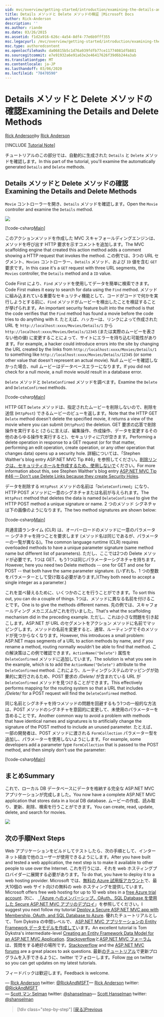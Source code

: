 ```yaml
---
uid: mvc/overview/getting-started/introduction/examining-the-details-and-delete-methods
title: Details メソッドと Delete メソッドの検証 |Microsoft Docs
author: Rick-Anderson
description: ''
ms.author: riande
ms.date: 03/26/2015
ms.assetid: f1d2a916-626c-4a54-8df4-77e6b9fff355
msc.legacyurl: /mvc/overview/getting-started/introduction/examining-the-details-and-delete-methods
msc.type: authoredcontent
ms.openlocfilehash: da06815b5c1d76a939fdfb77ce11774081dfb881
ms.sourcegitcommit: e7e91932a6e91a63e2e46417626f39d6b244a3ab
ms.translationtype: MT
ms.contentlocale: ja-JP
ms.lasthandoff: 03/06/2020
ms.locfileid: "78470590"
---
```

# <a name="examining-the-details-and-delete-methods"></a><span data-ttu-id="ad9bd-102">Details メソッドと Delete メソッドの確認</span><span class="sxs-lookup"><span data-stu-id="ad9bd-102">Examining the Details and Delete Methods</span></span>

<span data-ttu-id="ad9bd-103">[Rick Anderson](https://twitter.com/RickAndMSFT)</span><span class="sxs-lookup"><span data-stu-id="ad9bd-103">by [Rick Anderson](https://twitter.com/RickAndMSFT)</span></span>

[!INCLUDE [Tutorial Note](index.md)]

<span data-ttu-id="ad9bd-104">チュートリアルのこの部分では、自動的に生成された `Details` と `Delete` メソッドを確認します。</span><span class="sxs-lookup"><span data-stu-id="ad9bd-104">In this part of the tutorial, you'll examine the automatically generated `Details` and `Delete` methods.</span></span>

## <a name="examining-the-details-and-delete-methods"></a><span data-ttu-id="ad9bd-105">Details メソッドと Delete メソッドの確認</span><span class="sxs-lookup"><span data-stu-id="ad9bd-105">Examining the Details and Delete Methods</span></span>

<span data-ttu-id="ad9bd-106">`Movie` コントローラーを開き、`Details` メソッドを確認します。</span><span class="sxs-lookup"><span data-stu-id="ad9bd-106">Open the `Movie` controller and examine the `Details` method.</span></span>

![](examining-the-details-and-delete-methods/_static/image1.png)

[!code-csharp[Main](examining-the-details-and-delete-methods/samples/sample1.cs)]

<span data-ttu-id="ad9bd-107">このアクションメソッドを作成した MVC スキャフォールディングエンジンは、メソッドを呼び出す HTTP 要求を示すコメントを追加します。</span><span class="sxs-lookup"><span data-stu-id="ad9bd-107">The MVC scaffolding engine that created this action method adds a comment showing a HTTP request that invokes the method.</span></span> <span data-ttu-id="ad9bd-108">この例では、3つの URL セグメント、`Movies` コントローラー、`Details` メソッド、および `ID` 値を含む `GET` 要求です。</span><span class="sxs-lookup"><span data-stu-id="ad9bd-108">In this case it's a `GET` request with three URL segments, the `Movies` controller, the `Details` method and a `ID` value.</span></span>

<span data-ttu-id="ad9bd-109">Code First により、`Find` メソッドを使用してデータを簡単に検索できます。</span><span class="sxs-lookup"><span data-stu-id="ad9bd-109">Code First makes it easy to search for data using the `Find` method.</span></span> <span data-ttu-id="ad9bd-110">メソッドに組み込まれている重要なセキュリティ機能として、コードがコードで何かを実行しようとする前に、`Find` メソッドがムービーを検出したことを検証することが挙げられます。</span><span class="sxs-lookup"><span data-stu-id="ad9bd-110">An important security feature built into the method is that the code verifies that the `Find` method has found a movie before the code tries to do anything with it.</span></span> <span data-ttu-id="ad9bd-111">たとえば、ハッカーは、リンクによって作成された URL を `http://localhost:xxxx/Movies/Details/1` から `http://localhost:xxxx/Movies/Details/12345` (または実際のムービーを表さない他の値) に変更することによって、サイトにエラーを持ち込む可能性があります。</span><span class="sxs-lookup"><span data-stu-id="ad9bd-111">For example, a hacker could introduce errors into the site by changing the URL created by the links from `http://localhost:xxxx/Movies/Details/1` to something like `http://localhost:xxxx/Movies/Details/12345` (or some other value that doesn't represent an actual movie).</span></span> <span data-ttu-id="ad9bd-112">Null ムービーを確認しなかった場合、null ムービーはデータベースエラーになります。</span><span class="sxs-lookup"><span data-stu-id="ad9bd-112">If you did not check for a null movie, a null movie would result in a database error.</span></span>

<span data-ttu-id="ad9bd-113">`Delete` メソッドと `DeleteConfirmed` メソッドを調べます。</span><span class="sxs-lookup"><span data-stu-id="ad9bd-113">Examine the `Delete` and `DeleteConfirmed` methods.</span></span>

[!code-csharp[Main](examining-the-details-and-delete-methods/samples/sample2.cs?highlight=17)]

<span data-ttu-id="ad9bd-114">HTTP GET `Delete` メソッドは、指定されたムービーを削除しないので、削除を送信 (`HttpPost`) できるムービーのビューを返します。</span><span class="sxs-lookup"><span data-stu-id="ad9bd-114">Note that the HTTP GET `Delete` method doesn't delete the specified movie, it returns a view of the movie where you can submit (`HttpPost`) the deletion.</span></span> <span data-ttu-id="ad9bd-115">GET 要求の応答で削除操作を実行すると (さらに言えば、編集操作、作成操作、データを変更するその他のあらゆる操作を実行すると)、セキュリティに穴が空きます。</span><span class="sxs-lookup"><span data-stu-id="ad9bd-115">Performing a delete operation in response to a GET request (or for that matter, performing an edit operation, create operation, or any other operation that changes data) opens up a security hole.</span></span> <span data-ttu-id="ad9bd-116">詳細については、「Stephen Walther's blog entry ASP.NET MVC Tip #46」を参照してください。[削除リンクは、セキュリティホールを作成するため、使用しないで](http://stephenwalther.com/blog/archive/2009/01/21/asp.net-mvc-tip-46-ndash-donrsquot-use-delete-links-because.aspx)ください。</span><span class="sxs-lookup"><span data-stu-id="ad9bd-116">For more information about this, see Stephen Walther's blog entry [ASP.NET MVC Tip #46 — Don't use Delete Links because they create Security Holes](http://stephenwalther.com/blog/archive/2009/01/21/asp.net-mvc-tip-46-ndash-donrsquot-use-delete-links-because.aspx).</span></span>

<span data-ttu-id="ad9bd-117">データを削除する `HttpPost` メソッドの名前は「`DeleteConfirmed`」になり、HTTP POST メソッドに一意のシグネチャまたは名前が与えられます。</span><span class="sxs-lookup"><span data-stu-id="ad9bd-117">The `HttpPost` method that deletes the data is named `DeleteConfirmed` to give the HTTP POST method a unique signature or name.</span></span> <span data-ttu-id="ad9bd-118">2 つのメソッド シグネチャは下の画像のようになります。</span><span class="sxs-lookup"><span data-stu-id="ad9bd-118">The two method signatures are shown below:</span></span>

[!code-csharp[Main](examining-the-details-and-delete-methods/samples/sample3.cs)]

<span data-ttu-id="ad9bd-119">共通言語ランタイム (CLR) は、オーバーロードのメソッドに一意のパラメーター シグネチャを持つことを要求します (メソッド名は同じであるが、パラメーターの一覧が異なる)。</span><span class="sxs-lookup"><span data-stu-id="ad9bd-119">The common language runtime (CLR) requires overloaded methods to have a unique parameter signature (same method name but different list of parameters).</span></span> <span data-ttu-id="ad9bd-120">ただし、ここでは2つの Delete メソッドが必要です。1つは GET、もう1つは同じパラメーターシグネチャを持ちます。</span><span class="sxs-lookup"><span data-stu-id="ad9bd-120">However, here you need two Delete methods -- one for GET and one for POST -- that both have the same parameter signature.</span></span> <span data-ttu-id="ad9bd-121">(いずれも、1 つの整数をパラメーターとして受け取る必要があります。)</span><span class="sxs-lookup"><span data-stu-id="ad9bd-121">(They both need to accept a single integer as a parameter.)</span></span>

<span data-ttu-id="ad9bd-122">これを並べ替えるために、いくつかのことを行うことができます。</span><span class="sxs-lookup"><span data-stu-id="ad9bd-122">To sort this out, you can do a couple of things.</span></span> <span data-ttu-id="ad9bd-123">1つは、メソッドに異なる名前を付けることです。</span><span class="sxs-lookup"><span data-stu-id="ad9bd-123">One is to give the methods different names.</span></span> <span data-ttu-id="ad9bd-124">先の例では、スキャフォールディング メカニズムがこれを行いました。</span><span class="sxs-lookup"><span data-stu-id="ad9bd-124">That's what the scaffolding mechanism did in the preceding example.</span></span> <span data-ttu-id="ad9bd-125">ただし、これは小さな問題を引き起こします。ASP.NET が URL のセグメントをアクション メソッドに名前でマッピングします。メソッドの名前を変更すると、通常、ルーティングでそのメソッドが見つからなくなります。</span><span class="sxs-lookup"><span data-stu-id="ad9bd-125">However, this introduces a small problem: ASP.NET maps segments of a URL to action methods by name, and if you rename a method, routing normally wouldn't be able to find that method.</span></span> <span data-ttu-id="ad9bd-126">この解決策はこの例で確認できます。`ActionName("Delete")` 属性を `DeleteConfirmed` メソッドに追加しています。</span><span class="sxs-lookup"><span data-stu-id="ad9bd-126">The solution is what you see in the example, which is to add the `ActionName("Delete")` attribute to the `DeleteConfirmed` method.</span></span> <span data-ttu-id="ad9bd-127">これにより、ルーティングシステムのマッピングが効果的に実行されるため、POST 要求の */Delete/* が含まれている URL が `DeleteConfirmed` メソッドを見つけることができます。</span><span class="sxs-lookup"><span data-stu-id="ad9bd-127">This effectively performs mapping for the routing system so that a URL that includes */Delete/* for a POST request will find the `DeleteConfirmed` method.</span></span>

<span data-ttu-id="ad9bd-128">同じ名前とシグネチャを持つメソッドの問題を回避するもう1つの一般的な方法は、POST メソッドのシグネチャを意図的に変更して、未使用のパラメーターを含めることです。</span><span class="sxs-lookup"><span data-stu-id="ad9bd-128">Another common way to avoid a problem with methods that have identical names and signatures is to artificially change the signature of the POST method to include an unused parameter.</span></span> <span data-ttu-id="ad9bd-129">たとえば、一部の開発者は、POST メソッドに渡される `FormCollection` パラメーター型を追加し、パラメーターを使用しないようにします。</span><span class="sxs-lookup"><span data-stu-id="ad9bd-129">For example, some developers add a parameter type `FormCollection` that is passed to the POST method, and then simply don't use the parameter:</span></span>

[!code-csharp[Main](examining-the-details-and-delete-methods/samples/sample4.cs)]

## <a name="summary"></a><span data-ttu-id="ad9bd-130">まとめ</span><span class="sxs-lookup"><span data-stu-id="ad9bd-130">Summary</span></span>

<span data-ttu-id="ad9bd-131">これで、ローカル DB データベースにデータを格納する完全な ASP.NET MVC アプリケーションが完成しました。</span><span class="sxs-lookup"><span data-stu-id="ad9bd-131">You now have a complete ASP.NET MVC application that stores data in a local DB database.</span></span> <span data-ttu-id="ad9bd-132">ムービーの作成、読み取り、更新、削除、検索を行うことができます。</span><span class="sxs-lookup"><span data-stu-id="ad9bd-132">You can create, read, update, delete, and search for movies.</span></span>

![](examining-the-details-and-delete-methods/_static/image2.png)

## <a name="next-steps"></a><span data-ttu-id="ad9bd-133">次の手順</span><span class="sxs-lookup"><span data-stu-id="ad9bd-133">Next Steps</span></span>

<span data-ttu-id="ad9bd-134">Web アプリケーションをビルドしてテストしたら、次の手順として、インターネット経由で他のユーザーが使用できるようにします。</span><span class="sxs-lookup"><span data-stu-id="ad9bd-134">After you have built and tested a web application, the next step is to make it available to other people to use over the Internet.</span></span> <span data-ttu-id="ad9bd-135">これを行うには、それを web ホスティングプロバイダーに展開する必要があります。</span><span class="sxs-lookup"><span data-stu-id="ad9bd-135">To do that, you have to deploy it to a web hosting provider.</span></span> <span data-ttu-id="ad9bd-136">Microsoft では、[無料の Azure 試用版アカウント](https://www.windowsazure.com/pricing/free-trial/?WT.mc_id=A443DD604)で、最大10個の web サイト向けの無料の web ホスティングを提供しています。</span><span class="sxs-lookup"><span data-stu-id="ad9bd-136">Microsoft offers free web hosting for up to 10 web sites in a [free Azure trial account](https://www.windowsazure.com/pricing/free-trial/?WT.mc_id=A443DD604).</span></span> <span data-ttu-id="ad9bd-137">次に、 [「Azure へのメンバーシップ、OAuth、SQL Database を使用した Secure ASP.NET MVC アプリのデプロイ](https://docs.microsoft.com/aspnet/core/security/authorization/secure-data)」を参照してください。</span><span class="sxs-lookup"><span data-stu-id="ad9bd-137">I suggest you next follow my tutorial [Deploy a Secure ASP.NET MVC app with Membership, OAuth, and SQL Database to Azure](https://docs.microsoft.com/aspnet/core/security/authorization/secure-data).</span></span> <span data-ttu-id="ad9bd-138">優れたチュートリアルとして、Tom Dykstra の中間レベルで、 [ASP.NET MVC アプリケーションの Entity Framework データモデルを作成して](../getting-started-with-ef-using-mvc/creating-an-entity-framework-data-model-for-an-asp-net-mvc-application.md)います。</span><span class="sxs-lookup"><span data-stu-id="ad9bd-138">An excellent tutorial is Tom Dykstra's intermediate-level [Creating an Entity Framework Data Model for an ASP.NET MVC Application](../getting-started-with-ef-using-mvc/creating-an-entity-framework-data-model-for-an-asp-net-mvc-application.md).</span></span> <span data-ttu-id="ad9bd-139">[Stackoverflow](http://stackoverflow.com/help)と[ASP.NET MVC フォーラム](https://forums.asp.net/1146.aspx)は、質問をする絶好の場所です。</span><span class="sxs-lookup"><span data-stu-id="ad9bd-139">[Stackoverflow](http://stackoverflow.com/help) and the [ASP.NET MVC forums](https://forums.asp.net/1146.aspx) are a great places to ask questions.</span></span> <span data-ttu-id="ad9bd-140">最新[のチュートリアル](https://twitter.com/RickAndMSFT)で更新プログラムを入手できるように、twitter でフォローします。</span><span class="sxs-lookup"><span data-stu-id="ad9bd-140">Follow [me](https://twitter.com/RickAndMSFT) on twitter so you can get updates on my latest tutorials.</span></span>

<span data-ttu-id="ad9bd-141">フィードバックは歓迎します。</span><span class="sxs-lookup"><span data-stu-id="ad9bd-141">Feedback is welcome.</span></span>

<span data-ttu-id="ad9bd-142">— [Rick Anderson](https://blogs.msdn.com/rickAndy) twitter: [@RickAndMSFT](https://twitter.com/RickAndMSFT)</span><span class="sxs-lookup"><span data-stu-id="ad9bd-142">— [Rick Anderson](https://blogs.msdn.com/rickAndy) twitter: [@RickAndMSFT](https://twitter.com/RickAndMSFT)</span></span>  
<span data-ttu-id="ad9bd-143">— [Scott マン Selman](http://www.hanselman.com/blog/) twitter: [@shanselman](https://twitter.com/shanselman)</span><span class="sxs-lookup"><span data-stu-id="ad9bd-143">— [Scott Hanselman](http://www.hanselman.com/blog/) twitter: [@shanselman](https://twitter.com/shanselman)</span></span>

> [!div class="step-by-step"]
> <span data-ttu-id="ad9bd-144">[[戻る]](adding-validation.md)</span><span class="sxs-lookup"><span data-stu-id="ad9bd-144">[Previous](adding-validation.md)</span></span>
